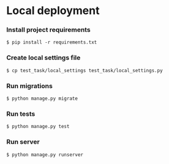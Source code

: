Local deployment
================================

### Install project requirements
    $ pip install -r requirements.txt

### Create local settings file
    $ cp test_task/local_settings test_task/local_settings.py

### Run migrations
    $ python manage.py migrate

### Run tests
    $ python manage.py test

### Run server
    $ python manage.py runserver
